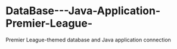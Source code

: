 # DataBase---Java-Application-Premier-League-
Premier League-themed database and Java application connection
